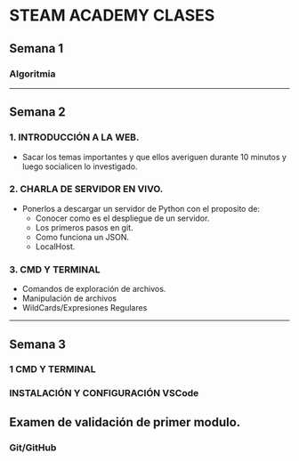 # STEAM ACADEMY CLASES

## Semana 1
### Algoritmia
---
## Semana 2
### 1. INTRODUCCIÓN A LA WEB.
- Sacar los temas importantes y que ellos averiguen durante 10 minutos y luego socialicen lo investigado.

### 2. CHARLA DE SERVIDOR EN VIVO.
- Ponerlos a descargar un servidor de Python con el proposito de:
  - Conocer como es el despliegue de un servidor.
  - Los primeros pasos en git.
  - Como funciona un JSON.
  - LocalHost.

### 3. CMD Y TERMINAL
- Comandos de exploración de archivos.
- Manipulación de archivos
- WildCards/Expresiones Regulares
---
## Semana 3
### 1 CMD Y TERMINAL

### INSTALACIÓN Y CONFIGURACIÓN VSCode

## Examen de validación de primer modulo.

### Git/GitHub
